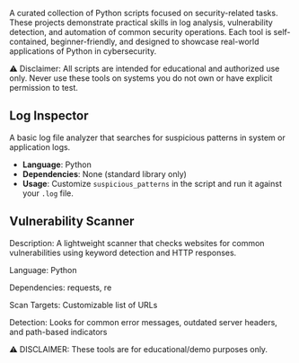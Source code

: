 A curated collection of Python scripts focused on security-related tasks. These projects demonstrate practical skills in log analysis, vulnerability detection, and automation of common security operations. Each tool is self-contained, beginner-friendly, and designed to showcase real-world applications of Python in cybersecurity.

⚠️ Disclaimer: All scripts are intended for educational and authorized use only. Never use these tools on systems you do not own or have explicit permission to test.



## Log Inspector

A basic log file analyzer that searches for suspicious patterns in system or application logs.

- **Language**: Python  
- **Dependencies**: None (standard library only)  
- **Usage**: Customize `suspicious_patterns` in the script and run it against your `.log` file.

## Vulnerability Scanner

Description:
A lightweight scanner that checks websites for common vulnerabilities using keyword detection and HTTP responses.

Language: Python

Dependencies: requests, re

Scan Targets: Customizable list of URLs

Detection: Looks for common error messages, outdated server headers, and path-based indicators


⚠️ DISCLAIMER: These tools are for educational/demo purposes only. 


